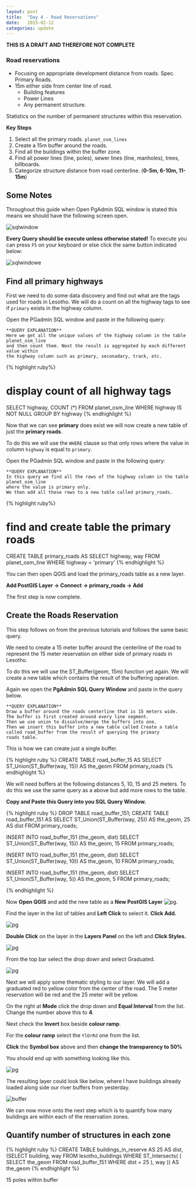 ```yaml
---
layout: post
title:  "Day 4 - Road Reservations"
date:   2015-02-12
categories: update
---
```

**THIS IS A DRAFT AND THEREFORE NOT COMPLETE**

### Road reservations
- Focusing on appropriate development distance from roads. Spec. Primary Roads.
- 15m either side from center line of road.
	- Building features
	- Power Lines
	- Any permanent structure.

Statistics on the number of permanent structures within this reservation.

**Key Steps**

1. Select all the primary roads. ```planet_osm_lines```
2. Create a 15m buffer around the roads.
3. Find all the buildings within the buffer zone.
4. Find all power lines (line, poles), sewer lines (line, manholes), trees, billboards.
5. Categorize structure distance from road centerline. (**0-5m, 6-10m, 11-15m**) 

## **Some Notes**

Throughout this guide when Open PgAdmin SQL window is stated this means we should have the following screen open.

![sqlwindow][sqlw]

**Every Query should be execute unless otherwise stated!** To execute you can press ```F5``` on your keyboard or else click the same button indicated below:

![sqlwindowe][sqlex]


## Find all primary highways
First we need to do some data discovery and find out what are the tags used for roads in Lesotho. We will do a count on all the highway tags to see if ```primary``` exists in the highway column.

Open the PGadmin SQL window and paste in the following query:

	**QUERY EXPLANATION**
	Here we get all the unique values of the highway column in the table planet_osm_line
	and then count them. Next the result is aggregated by each different value within 
	the highway column such as primary, seconadary, track, etc. 

{% highlight ruby%}
# display count of all highway tags
SELECT highway, COUNT (*)
FROM planet_osm_line
WHERE highway IS NOT NULL
GROUP BY highway
{% endhighlight %}

Now that we can see **primary** does exist we will now create a new table of just the **primary roads**.

To do this we will use the ```WHERE``` clause so that only rows where the value in column ```highway``` is equal to ```primary```.

Open the PGadmin SQL window and paste in the following query:

	**QUERY EXPLANATION**
	In this query we find all the rows of the highway column in the table planet_osm_line
	where the value is primary only.
	We then add all these rows to a new table called primary_roads.

{% highlight ruby%}
# find and create table the primary roads
CREATE TABLE primary_roads AS
SELECT highway, way
FROM planet_osm_line
WHERE highway = 'primary'
{% endhighlight %}

You can then open QGIS and load the primary_roads table as a new layer.

**Add PostGIS Layer -> Connect -> primary_roads -> Add**

The first step is now complete.

## Create the Roads Reservation
This step follows on from the previous tutorials and follows the same basic query.

We need to create a 15 meter buffer around the centerline of the road to represent the 15 meter reservation on either side of primary roads in Lesotho.

To do this we will use the ST_Buffer(geom, 15m) function yet again. We will create a new table which contains the result of the buffering operation.

Again we open the **PgAdmin SQL Query Window** and paste in the query below.

	**QUERY EXPLANATION**
	Draw a buffer around the roads centerline that is 15 meters wide. 
	The buffer is first created around every line segment. 
	Then we use union to dissolve/merge the buffers into one. 
	Then we insert this buffer into a new table called Create a table called road_buffer from the result of querying the primary 
	roads table. 
	 
This is how we can create just a single buffer.

{% highlight ruby %}
CREATE TABLE road_buffer_15 AS
SELECT ST_Union(ST_Buffer(way, 15)) AS the_geom
FROM primary_roads
{% endhighlight %}

We will need buffers at the following distances 5, 10, 15 and 25 meters. To do this we use the same query as a above but add more rows to the table. 

**Copy and Paste this Query into you SQL Query Window.**

{% highlight ruby %}
DROP TABLE road_buffer_151;
CREATE TABLE road_buffer_151 AS 
SELECT ST_Union(ST_Buffer(way, 25)) AS the_geom, 25 AS dist
FROM primary_roads;

INSERT INTO road_buffer_151 (the_geom, dist)
SELECT ST_Union(ST_Buffer(way, 15)) AS the_geom, 15
FROM primary_roads;

INSERT INTO road_buffer_151 (the_geom, dist)
SELECT ST_Union(ST_Buffer(way, 10)) AS the_geom, 10
FROM primary_roads;

INSERT INTO road_buffer_151 (the_geom, dist)
SELECT ST_Union(ST_Buffer(way, 5)) AS the_geom, 5
FROM primary_roads;

{% endhighlight %}

Now **Open QGIS** and add the new table as a **New PostGIS Layer** ![pg][pg_layer]. 

Find the layer in the list of tables and **Left Click** to select it. **Click Add.**

![pg][layer1]

**Double Click** on the layer in the **Layers Panel** on the left and **Click Styles.**

![pg][layer2]

From the top bar select the drop down and select Graduated.

![pg][layer5] 

Next we will apply some thematic styling to our layer. We will add a graduated red to yellow color from the center of the road. The 5 meter reservation will be red and the 25 meter will be yellow.

On the right at **Mode** click the drop down and **Equal Interval** from the list. Change the number above this to **4**.

Next check the **Invert** box beside **colour ramp**.

For the **colour ramp** select the ```YlOrRd``` one from the list.

**Click** the **Symbol box** above and then **change the transparency to 50%**

You should end up with something looking like this.

![pg][layer6] 


The resulting layer could look like below, where I have buildings already loaded along side our river buffers from yesterday.

![buffer][buffer]

We can now move onto the next step which is to quantify how many buildings are within each of the reservation zones.


## Quantify number of structures in each zone
{% highlight ruby %}
CREATE TABLE buildings_in_reserve AS
	25 AS dist,
	(SELECT building, way FROM lesotho_buildings
	WHERE 
		ST_Intersects(
			(
				SELECT the_geom
				FROM road_buffer_151 
				WHERE dist = 25
			), way
		)) AS the_geom
{% endhighlight %}

 
15 poles within buffer



[sqlw]: {{site.baseurl}}/img/day4/pgadmin_sql.png
[sqlex]: {{site.baseurl}}/img/day4/pgadmin_ex.png
[buffer]: {{site.baseurl}}/img/day4/buffer1.png
[pg_layer]: {{site.baseurl}}/img/day4/postgis_button.png
[layer]: {{site.baseurl}}/img/day4/layer.png
[layer1]: {{site.baseurl}}/img/day4/layer1.png
[layer2]: {{site.baseurl}}/img/day4/layer2.png
[layer4]: {{site.baseurl}}/img/day4/layer4.png
[layer5]: {{site.baseurl}}/img/day4/layer5.png
[layer6]: {{site.baseurl}}/img/day4/grad_1.png
